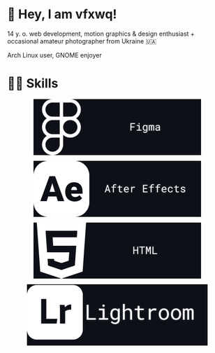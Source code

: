 # 👋 Hey, I am vfxwq!
14 y. o. web development, motion graphics & design enthusiast + occasional amateur photographer from Ukraine 🇺🇦

Arch Linux user, GNOME enjoyer
# 👨‍💻 Skills

<div style="display: flex; flex-wrap: wrap; gap: 10px; justify-content: center;">
  <div style="display: inline-block;">
    <img src="https://github.com/vfXwq/images-for-readme/blob/main/Frame%201.png">
  </div>
  <div style="display: inline-block;">
    <img src="https://github.com/vfXwq/images-for-readme/blob/main/Frame%202.png">
  </div>
  <div style="display: inline-block;">
    <img src="https://github.com/vfXwq/images-for-readme/blob/main/Frame%203.png">
  </div>
  <div style="display: inline-block;">
    <img src="https://github.com/vfXwq/images-for-readme/blob/main/Frame%204.png">
  </div>
</div>


